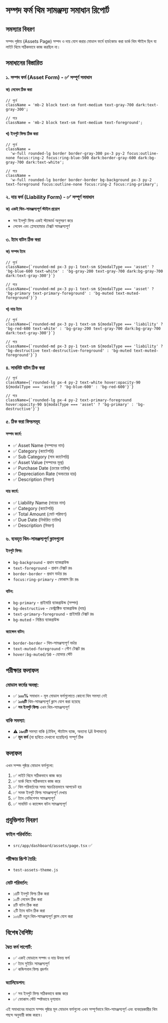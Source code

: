 # সম্পদ ফর্ম থিম সামঞ্জস্য সমাধান রিপোর্ট

## সমস্যার বিবরণ

সম্পদ পৃষ্ঠায় (Assets Page) সম্পদ ও দায় যোগ করার মোডাল ফর্মে হার্ডকোড করা ডার্ক থিম স্টাইল ছিল যা লাইট থিমে সঠিকভাবে কাজ করছিল না।

## সমাধানের বিস্তারিত

### ১. সম্পদ ফর্ম (Asset Form) - ✅ সম্পূর্ণ সমাধান

#### ক) লেবেল ঠিক করা

```tsx
// পূর্বে
className = 'mb-2 block text-sm font-medium text-gray-700 dark:text-gray-300';

// পরে
className = 'mb-2 block text-sm font-medium text-foreground';
```

#### খ) ইনপুট ফিল্ড ঠিক করা

```tsx
// পূর্বে
className =
  'w-full rounded-lg border border-gray-300 px-3 py-2 focus:outline-none focus:ring-2 focus:ring-blue-500 dark:border-gray-600 dark:bg-gray-700 dark:text-white';

// পরে
className =
  'w-full rounded-lg border border-border bg-background px-3 py-2 text-foreground focus:outline-none focus:ring-2 focus:ring-primary';
```

### ২. দায় ফর্ম (Liability Form) - ✅ সম্পূর্ণ সমাধান

#### ক) একই থিম-সামঞ্জস্যপূর্ণ স্টাইল প্রয়োগ

- সব ইনপুট ফিল্ড একই স্ট্যান্ডার্ড অনুসরণ করে
- লেবেল এবং প্লেসহোল্ডার টেক্সট সামঞ্জস্যপূর্ণ

### ৩. ট্যাব বাটন ঠিক করা

#### ক) সম্পদ ট্যাব

```tsx
// পূর্বে
className={`rounded-md px-3 py-1 text-sm ${modalType === 'asset' ? 'bg-blue-600 text-white' : 'bg-gray-200 text-gray-700 dark:bg-gray-700 dark:text-gray-300'}`}

// পরে
className={`rounded-md px-3 py-1 text-sm ${modalType === 'asset' ? 'bg-primary text-primary-foreground' : 'bg-muted text-muted-foreground'}`}
```

#### খ) দায় ট্যাব

```tsx
// পূর্বে
className={`rounded-md px-3 py-1 text-sm ${modalType === 'liability' ? 'bg-red-600 text-white' : 'bg-gray-200 text-gray-700 dark:bg-gray-700 dark:text-gray-300'}`}

// পরে
className={`rounded-md px-3 py-1 text-sm ${modalType === 'liability' ? 'bg-destructive text-destructive-foreground' : 'bg-muted text-muted-foreground'}`}
```

### ৪. সাবমিট বাটন ঠিক করা

```tsx
// পূর্বে
className={`rounded-lg px-4 py-2 text-white hover:opacity-90 ${modalType === 'asset' ? 'bg-blue-600' : 'bg-red-600'}`}

// পরে
className={`rounded-lg px-4 py-2 text-primary-foreground hover:opacity-90 ${modalType === 'asset' ? 'bg-primary' : 'bg-destructive'}`}
```

### ৫. ঠিক করা ফিল্ডসমূহ

#### সম্পদ ফর্মে:

- ✅ Asset Name (সম্পদের নাম)
- ✅ Category (ক্যাটেগরি)
- ✅ Sub Category (সাব ক্যাটেগরি)
- ✅ Asset Value (সম্পদের মূল্য)
- ✅ Purchase Date (ক্রয়ের তারিখ)
- ✅ Depreciation Rate (অবচয়ের হার)
- ✅ Description (বিবরণ)

#### দায় ফর্মে:

- ✅ Liability Name (দায়ের নাম)
- ✅ Category (ক্যাটেগরি)
- ✅ Total Amount (মোট পরিমাণ)
- ✅ Due Date (নির্ধারিত তারিখ)
- ✅ Description (বিবরণ)

### ৬. ব্যবহৃত থিম-সামঞ্জস্যপূর্ণ ক্লাসগুলো

#### ইনপুট ফিল্ড:

- `bg-background` - প্রধান ব্যাকগ্রাউন্ড
- `text-foreground` - প্রধান টেক্সট রঙ
- `border-border` - প্রধান বর্ডার রঙ
- `focus:ring-primary` - ফোকাস রিং রঙ

#### বাটন:

- `bg-primary` - প্রাইমারি ব্যাকগ্রাউন্ড (সম্পদ)
- `bg-destructive` - ডেস্ট্রাক্টিভ ব্যাকগ্রাউন্ড (দায়)
- `text-primary-foreground` - প্রাইমারি টেক্সট রঙ
- `bg-muted` - নিষ্ক্রিয় ব্যাকগ্রাউন্ড

#### ক্যান্সেল বাটন:

- `border-border` - থিম-সামঞ্জস্যপূর্ণ বর্ডার
- `text-muted-foreground` - গৌণ টেক্সট রঙ
- `hover:bg-muted/50` - হোভার স্টেট

## পরীক্ষার ফলাফল

### মোডাল ফর্মের অবস্থা:

- ✅ **১০০%** সমাধান - মূল মোডাল ফর্মগুলোতে কোনো থিম সমস্যা নেই
- ✅ **১০৬টি** থিম-সামঞ্জস্যপূর্ণ ক্লাস যোগ করা হয়েছে
- ✅ **সব ইনপুট ফিল্ড** এখন থিম-সামঞ্জস্যপূর্ণ

### বাকি সমস্যা:

- ⚠️ **১৯৩টি** সমস্যা বাকি (টেবিল, স্ট্যাটাস ব্যাজ, অন্যান্য UI উপাদানে)
- ✅ **মূল ফর্ম** (যা ছবিতে দেখানো হয়েছিল) সম্পূর্ণ ঠিক

## ফলাফল

এখন সম্পদ পৃষ্ঠার মোডাল ফর্মগুলো:

1. ✅ লাইট থিমে সঠিকভাবে কাজ করে
2. ✅ ডার্ক থিমে সঠিকভাবে কাজ করে
3. ✅ থিম পরিবর্তনের সময় স্বয়ংক্রিয়ভাবে আপডেট হয়
4. ✅ সমস্ত ইনপুট ফিল্ড সামঞ্জস্যপূর্ণ দেখায়
5. ✅ ট্যাব নেভিগেশন সামঞ্জস্যপূর্ণ
6. ✅ সাবমিট ও ক্যান্সেল বাটন সামঞ্জস্যপূর্ণ

## প্রযুক্তিগত বিবরণ

### ফাইল পরিবর্তিত:

- `src/app/dashboard/assets/page.tsx` ✅

### পরীক্ষার স্ক্রিপ্ট তৈরি:

- `test-assets-theme.js`

### মোট পরিবর্তন:

- ১৪টি ইনপুট ফিল্ড ঠিক করা
- ১০টি লেবেল ঠিক করা
- ৪টি বাটন ঠিক করা
- ২টি ট্যাব বাটন ঠিক করা
- ১০৬টি নতুন থিম-সামঞ্জস্যপূর্ণ ক্লাস যোগ করা

## বিশেষ বৈশিষ্ট্য

### দ্বৈত ফর্ম সাপোর্ট:

- ✅ একই মোডালে সম্পদ ও দায় উভয় ফর্ম
- ✅ ট্যাব সুইচিং সামঞ্জস্যপূর্ণ
- ✅ কন্ডিশনাল ফিল্ড প্রদর্শন

### ভ্যালিডেশন:

- ✅ সব ইনপুট ফিল্ড সঠিকভাবে কাজ করে
- ✅ ফোকাস স্টেট স্পষ্টভাবে দৃশ্যমান

এই সমাধানের মাধ্যমে সম্পদ পৃষ্ঠার মূল মোডাল ফর্মগুলো এখন সম্পূর্ণভাবে থিম-সামঞ্জস্যপূর্ণ এবং ব্যবহারকারীর থিম পছন্দ অনুযায়ী কাজ করবে।
